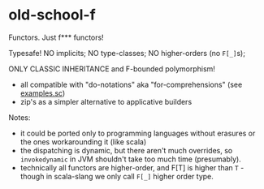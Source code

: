 # old-school-f
Functors. Just f*** functors! 

Typesafe! NO implicits; NO type-classes; NO higher-orders (no `F[_]`s);

ONLY CLASSIC INHERITANCE and F-bounded polymorphism!

- all compatible with "do-notations" aka "for-comprehensions" (see [examples.sc](examples.sc)) 
- zip's as a simpler alternative to applicative builders

Notes: 

- it could be ported only to programming languages without erasures or the ones workarounding it (like scala)
- the dispatching is dynamic, but there aren't much overrides, so `invokedynamic` in JVM shouldn't take too much time (presumably).
- technically all functors are higher-order, and F[T] is higher than `T` - though in scala-slang we only call `F[_]` higher order type. 
